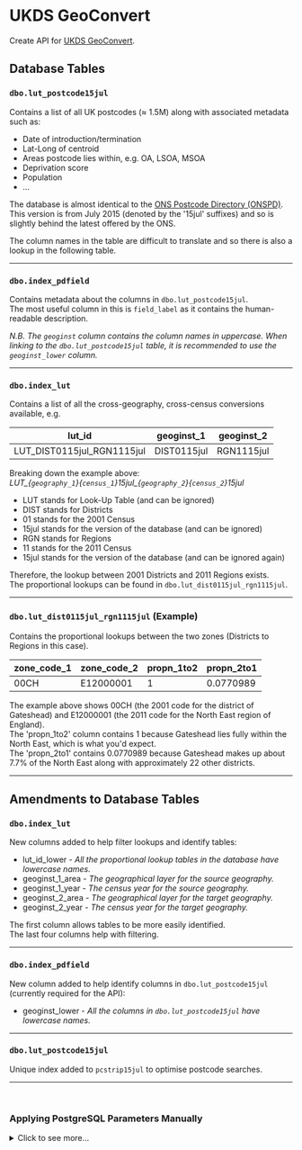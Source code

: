 # UKDS GeoConvert

Create API for [UKDS GeoConvert](http://geoconvert.ukdataservice.ac.uk/).

## Database Tables

### `dbo.lut_postcode15jul`  
Contains a list of all UK postcodes (≈ 1.5M) along with associated metadata such as:

- Date of introduction/termination
- Lat-Long of centroid
- Areas postcode lies within, e.g. OA, LSOA, MSOA
- Deprivation score
- Population
- ...

The database is almost identical to the [ONS Postcode Directory (ONSPD)](https://geoportal.statistics.gov.uk/search?collection=Dataset&sort=-created&tags=all(PRD_ONSPD)).  
This version is from July 2015 (denoted by the '15jul' suffixes) and so is slightly behind the latest offered by the ONS.

The column names in the table are difficult to translate and so there is also a lookup in the following table.

<hr />

### `dbo.index_pdfield`  
Contains metadata about the columns in `dbo.lut_postcode15jul`.  
The most useful column in this is `field_label` as it contains the human-readable description.

*N.B. The `geoginst` column contains the column names in uppercase. When linking to the `dbo.lut_postcode15jul` table, it is recommended to use the `geoginst_lower` column.*

<hr />

### `dbo.index_lut`  
Contains a list of all the cross-geography, cross-census conversions available, e.g.

| lut_id                     | geoginst_1  | geoginst_2 |
|----------------------------|-------------|------------|
| LUT_DIST0115jul_RGN1115jul | DIST0115jul | RGN1115jul |

Breaking down the example above:  
*LUT_{`geography_1`}{`census_1`}15jul_{`geography_2`}{`census_2`}15jul*

- LUT stands for Look-Up Table (and can be ignored)
- DIST stands for Districts
- 01 stands for the 2001 Census
- 15jul stands for the version of the database (and can be ignored)
- RGN stands for Regions
- 11 stands for the 2011 Census
- 15jul stands for the version of the database (and can be ignored again)

Therefore, the lookup between 2001 Districts and 2011 Regions exists.  
The proportional lookups can be found in `dbo.lut_dist0115jul_rgn1115jul`.

<hr />

### `dbo.lut_dist0115jul_rgn1115jul` (Example)  
Contains the proportional lookups between the two zones (Districts to Regions in this case).

| zone_code_1 | zone_code_2 | propn_1to2 | propn_2to1 |
|-------------|-------------|------------|------------|
| 00CH        | E12000001   | 1          | 0.0770989  |

The example above shows 00CH (the 2001 code for the district of Gateshead) and E12000001 (the 2011 code for the North East region of England).  
The 'propn_1to2' column contains 1 because Gateshead lies fully within the North East, which is what you'd expect.  
The 'propn_2to1' contains 0.0770989 because Gateshead makes up about 7.7% of the North East along with approximately 22 other districts.

<hr />

## Amendments to Database Tables

### `dbo.index_lut`

New columns added to help filter lookups and identify tables:

- lut_id_lower - *All the proportional lookup tables in the database have lowercase names.*
- geoginst_1_area - *The geographical layer for the source geography.*
- geoginst_1_year - *The census year for the source geography.*
- geoginst_2_area - *The geographical layer for the target geography.*
- geoginst_2_year - *The census year for the target geography.*

The first column allows tables to be more easily identified.  
The last four columns help with filtering.

<hr />

### `dbo.index_pdfield`

New column added to help identify columns in `dbo.lut_postcode15jul` (currently required for the API):

- geoginst_lower - *All the columns in `dbo.lut_postcode15jul` have lowercase names.*

<hr />

### `dbo.lut_postcode15jul`

Unique index added to `pcstrip15jul` to optimise postcode searches.

<hr />
<br />

### Applying PostgreSQL Parameters Manually

<details>
  <summary>Click to see more...</summary>
  
  It is preferable to set the parameters when creating the database in Terraform.  
  These are the instructions if you want to do so manually.
  
  #### Login
  
  1. Log into [AWS Single Sign-On](https://d-936702e084.awsapps.com/start#/).
  2. Go to the [RDS section](https://console.aws.amazon.com/rds/).
  3. In the left-hand menu, select 'Parameter groups'.
  
  #### Create Parameter Group
  
  You can't edit a **default** parameter group so you have to create a custom group to work with.
  
  1. In the top-right, click 'Create parameter group'.
  2. In the 'Parameter group family' dropdown, select 'postgres12'.
  3. Type in a meaningful name and a brief description.
  
  #### Edit Parameter Group
  
  1. Click on the parameter group to see the parameters.
  2. In the top-right, click 'Edit parameters'.
  
  The parameter values below are based on recommendations from [PG Config](https://www.pgconfig.org/).  
  N.B. Not all recommendations are compatible so only some of the recommendations were implemented.
  
  3. Change the following values (you can filter the parameters to more easily find them):  
```
| MEMORY                   |        |  
|--------------------------|--------|  
| work_mem                 | 3276   |  
| maintenance_work_mem     | 262144 |  

| CHECKPOINTS              |        |  
|--------------------------|--------|  
| min_wal_size             | 4096   |  
| max_wal_size             | 16384  |  
| wal_buffers              | -1     |  

| STORAGE                  |        |  
|--------------------------|--------|  
| random_page_cost         | 1.1    |  
| effective_io_concurrency | 200    |  
```

  #### Applying the Parameter Group

  1. Go back to the [RDS section](https://console.aws.amazon.com/rds/).
  2. Click on 'DB Instances'.
  3. Click on the database you are working with.
  4. In the top-right, click 'Modify'.
  5. Under 'Additional configuration > Database options', choose your newly created group in the 'DB parameter group' dropdown.
  
  #### Turning on Performance Insights (Optional)
  
  It is also recommended to turn on 'Performance Insights' if it is not active. Stick with the defaults for 'Retention period' and 'Master key'.
  
  #### Applying the Parameter Group (Continued)
  
  6. Scroll to the bottom and click 'Continue'.
  7. Review the summary of your changes and ensure the 'Apply immediately' checkbox is selected.
  8. Click 'Modify DB instance'. It will take a few minutes to apply the changes.
  
  #### Rebooting to Apply Changes
  
  1. Click on the database you are working with.
  2. Click on the 'Configuration' tab.
  3. You should see `(pending-reboot)` next to the 'Paramter group' value. In the top-right, click the 'Actions' dropdown and select 'Reboot'.
  4. Click 'Confirm'. Again, this will take a few minutes to complete.
</details>
